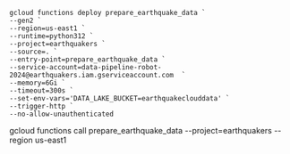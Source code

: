 ```shell
gcloud functions deploy prepare_earthquake_data `
--gen2 `
--region=us-east1 `
--runtime=python312 `
--project=earthquakers `
--source=. `
--entry-point=prepare_earthquake_data `
--service-account=data-pipeline-robot-2024@earthquakers.iam.gserviceaccount.com	 `
--memory=6Gi `
--timeout=300s `
--set-env-vars='DATA_LAKE_BUCKET=earthquakeclouddata' `
--trigger-http `
--no-allow-unauthenticated  
```
gcloud functions call prepare_earthquake_data --project=earthquakers --region us-east1
